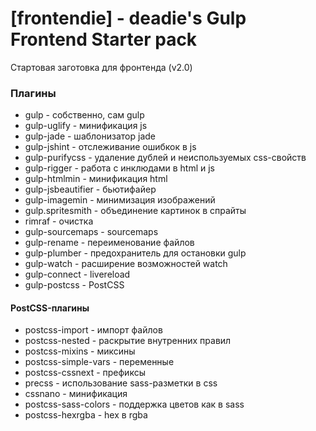 # [frontendie] - deadie's Gulp Frontend Starter pack

Стартовая заготовка для фронтенда (v2.0)

### Плагины

* gulp - собственно, сам gulp
* gulp-uglify - минификация js
* gulp-jade - шаблонизатор jade
* gulp-jshint - отслеживание ошибкок в js
* gulp-purifycss - удаление дублей и неиспользуемых css-свойств
* gulp-rigger - работа с инклюдами в html и js
* gulp-htmlmin - минификация html
* gulp-jsbeautifier - бьютифайер
* gulp-imagemin - минимизация изображений
* gulp.spritesmith - объединение картинок в спрайты
* rimraf - очистка
* gulp-sourcemaps - sourcemaps
* gulp-rename - переименование файлов
* gulp-plumber - предохранитель для остановки gulp
* gulp-watch - расширение возможностей watch
* gulp-connect - livereload
* gulp-postcss - PostCSS

#### PostCSS-плагины

* postcss-import - импорт файлов
* postcss-nested - раскрытие внутренних правил
* postcss-mixins - миксины
* postcss-simple-vars - переменные
* postcss-cssnext - префиксы
* precss - использование sass-разметки в css
* cssnano - минификация
* postcss-sass-colors - поддержка цветов как в sass
* postcss-hexrgba - hex в rgba

